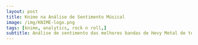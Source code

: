 ```yaml
---
layout: post
title: Knime na Análise de Sentimento Músical
image: /img/KNIME-logo.png
tags: [knime, analytics, rock n roll,]
subtitle: Análise de sentimento das melhores bandas de Hevy Metal de todos os tempos
---
```

